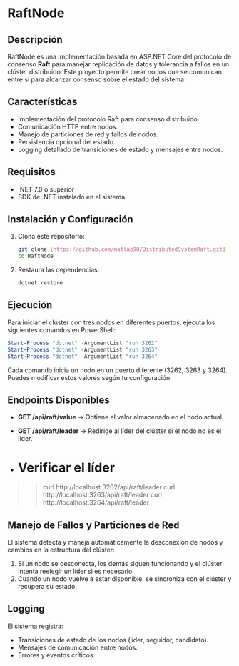 # RaftNode

## Descripción
RaftNode es una implementación basada en ASP.NET Core del protocolo de consenso **Raft** para manejar replicación de datos y tolerancia a fallos en un clúster distribuido. Este proyecto permite crear nodos que se comunican entre sí para alcanzar consenso sobre el estado del sistema.

## Características
- Implementación del protocolo Raft para consenso distribuido.
- Comunicación HTTP entre nodos.
- Manejo de particiones de red y fallos de nodos.
- Persistencia opcional del estado.
- Logging detallado de transiciones de estado y mensajes entre nodos.

## Requisitos
- .NET 7.0 o superior
- SDK de .NET instalado en el sistema

## Instalación y Configuración
1. Clona este repositorio:
   ```sh
   git clone [https://github.com/matlab98/DistributedSystemRaft.git]
   cd RaftNode
   ```

2. Restaura las dependencias:
   ```sh
   dotnet restore
   ```
## Ejecución
Para iniciar el clúster con tres nodos en diferentes puertos, ejecuta los siguientes comandos en PowerShell:
```powershell
Start-Process "dotnet" -ArgumentList "run 3262"
Start-Process "dotnet" -ArgumentList "run 3263"
Start-Process "dotnet" -ArgumentList "run 3264"
```

Cada comando inicia un nodo en un puerto diferente (3262, 3263 y 3264). Puedes modificar estos valores según tu configuración.

## Endpoints Disponibles
- **GET /api/raft/value** → Obtiene el valor almacenado en el nodo actual.
- **GET /api/raft/leader** → Redirige al líder del clúster si el nodo no es el líder.

- # Verificar el líder
>> curl http://localhost:3262/api/raft/leader
>> curl http://localhost:3263/api/raft/leader
>> curl http://localhost:3264/api/raft/leader

## Manejo de Fallos y Particiones de Red
El sistema detecta y maneja automáticamente la desconexión de nodos y cambios en la estructura del clúster:
1. Si un nodo se desconecta, los demás siguen funcionando y el clúster intenta reelegir un líder si es necesario.
2. Cuando un nodo vuelve a estar disponible, se sincroniza con el clúster y recupera su estado.

## Logging
El sistema registra:
- Transiciones de estado de los nodos (líder, seguidor, candidato).
- Mensajes de comunicación entre nodos.
- Errores y eventos críticos.

